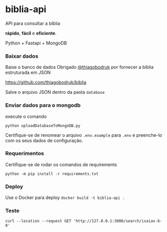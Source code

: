 # biblia-api
API para consultar a bíblia

**rápido**, **fácil** e **eficiente**.

Python + Fastapi + MongoDB

### Baixar dados
Baixe o banco de dados
Obrigado [@thiagobodruk](https://github.com/thiagobodruk) por fornecer a bíblia estruturada em JSON 

https://github.com/thiagobodruk/biblia

Salve o arquivo JSON dentro da pasta `database`

### Enviar dados para o mongodb
execute o comando

`python uploadDatabaseToMongoDB.py`

Certifique-se de renomear o arquivo `.env.example` para `.env`
e preenche-lo com os seus dados de configuração.

### Requerimentos
Certifique-se de rodar os comandos de requirements

`python -m pip install -r requirements.txt`

### Deploy
Use o Docker para deploy
`docker build -t biblia-api .`

### Teste
`curl --location --request GET 'http://127.0.0.1:3000/search/isaias-6-8'`